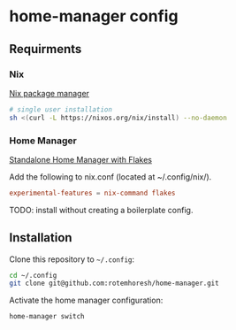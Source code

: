 # home-manager config

## Requirments

### Nix

[Nix package manager](https://nixos.org/download/)

```bash
# single user installation
sh <(curl -L https://nixos.org/nix/install) --no-daemon
```

### Home Manager

[Standalone Home Manager with Flakes](https://nix-community.github.io/home-manager/index.xhtml#ch-nix-flakes)

Add the following to nix.conf (located at ~/.config/nix/).

```conf
experimental-features = nix-command flakes
```

TODO: install without creating a boilerplate config.

## Installation

Clone this repository to `~/.config`:

```bash
cd ~/.config
git clone git@github.com:rotemhoresh/home-manager.git
```

Activate the home manager configuration:

```bash
home-manager switch
```

